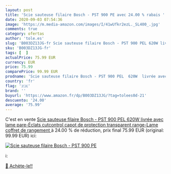 ```yaml
---
layout: post
title: 'Scie sauteuse filaire Bosch - PST 900 PE avec 24.00 % rabais '
date: 2020-09-03 07:54:36
image: 'https://m.media-amazon.com/images/I/41wUfkr2ezL._SL400_.jpg'
comments: true
category: ofertas
author: 'tole.es'
slug: 'B003DZ13JG-fr Scie sauteuse filaire Bosch - PST 900 PEL 620W livrée avec...'
sku: 'B003DZ13JG-fr'
tags: [  ]
actualPrice: 75.99 EUR
currency: EUR
price: 75.99
comparePrice: 99.99 EUR
prodname: 'Scie sauteuse filaire Bosch - PST 900 PEL  620W  livrée avec lame  pare-Éclats  cutcontrol  capot de protection transparent  range-Lame  coffret de rangement '
country: 'fr'
flag: '🇫🇷'
brand: ''
buyurl: 'https://www.amazon.fr/dp/B003DZ13JG/?tag=tolees0d-21'
descuento: '24.00'
average: '75.99'
---
```


C'est en vente [Scie sauteuse filaire Bosch - PST 900 PEL  620W  livrée avec lame  pare-Éclats  cutcontrol  capot de protection transparent  range-Lame  coffret de rangement ](https://www.amazon.fr/dp/B003DZ13JG/?tag=tolees0d-21)  à  24.00 % de réduction, prix final  75.99 EUR (original: 99.99 EUR) ici:

[![Scie sauteuse filaire Bosch - PST 900 PE](https://m.media-amazon.com/images/I/41wUfkr2ezL._SL400_.jpg)](https://www.amazon.fr/dp/B003DZ13JG/?tag=tolees0d-21)

ℹ️:


[🛒 Achète-le!!](https://www.amazon.fr/dp/B003DZ13JG/?tag=tolees0d-21)
